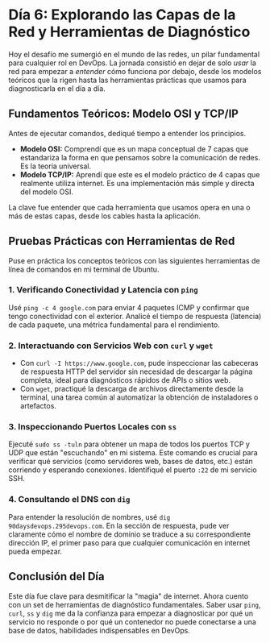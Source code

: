 # Día 6: Explorando las Capas de la Red y Herramientas de Diagnóstico

Hoy el desafío me sumergió en el mundo de las redes, un pilar fundamental para cualquier rol en DevOps. La jornada consistió en dejar de solo *usar* la red para empezar a *entender* cómo funciona por debajo, desde los modelos teóricos que la rigen hasta las herramientas prácticas que usamos para diagnosticarla en el día a día.

## Fundamentos Teóricos: Modelo OSI y TCP/IP

Antes de ejecutar comandos, dediqué tiempo a entender los principios.
* **Modelo OSI:** Comprendí que es un mapa conceptual de 7 capas que estandariza la forma en que pensamos sobre la comunicación de redes. Es la teoría universal.
* **Modelo TCP/IP:** Aprendí que este es el modelo práctico de 4 capas que realmente utiliza internet. Es una implementación más simple y directa del modelo OSI.

La clave fue entender que cada herramienta que usamos opera en una o más de estas capas, desde los cables hasta la aplicación.

## Pruebas Prácticas con Herramientas de Red

Puse en práctica los conceptos teóricos con las siguientes herramientas de línea de comandos en mi terminal de Ubuntu.

### 1. Verificando Conectividad y Latencia con `ping`
Usé `ping -c 4 google.com` para enviar 4 paquetes ICMP y confirmar que tengo conectividad con el exterior. Analicé el tiempo de respuesta (latencia) de cada paquete, una métrica fundamental para el rendimiento.

### 2. Interactuando con Servicios Web con `curl` y `wget`
* Con `curl -I https://www.google.com`, pude inspeccionar las cabeceras de respuesta HTTP del servidor sin necesidad de descargar la página completa, ideal para diagnósticos rápidos de APIs o sitios web.
* Con `wget`, practiqué la descarga de archivos directamente desde la terminal, una tarea común al automatizar la obtención de instaladores o artefactos.

### 3. Inspeccionando Puertos Locales con `ss`
Ejecuté `sudo ss -tuln` para obtener un mapa de todos los puertos TCP y UDP que están "escuchando" en mi sistema. Este comando es crucial para verificar qué servicios (como servidores web, bases de datos, etc.) están corriendo y esperando conexiones. Identifiqué el puerto `:22` de mi servicio SSH.

### 4. Consultando el DNS con `dig`
Para entender la resolución de nombres, usé `dig 90daysdevops.295devops.com`. En la sección de respuesta, pude ver claramente cómo el nombre de dominio se traduce a su correspondiente dirección IP, el primer paso para que cualquier comunicación en internet pueda empezar.

## Conclusión del Día

Este día fue clave para desmitificar la "magia" de internet. Ahora cuento con un set de herramientas de diagnóstico fundamentales. Saber usar `ping`, `curl`, `ss` y `dig` me da la confianza para empezar a diagnosticar por qué un servicio no responde o por qué un contenedor no puede conectarse a una base de datos, habilidades indispensables en DevOps.